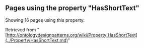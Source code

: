 ## Pages using the property "HasShortText"


Showing 16 pages using this property.



Retrieved from "[http://ontologydesignpatterns.org/wiki/Property:HasShortText](../Property/HasShortText.md)"